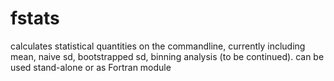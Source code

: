 fstats
======

calculates statistical quantities on the commandline, currently including mean, naive sd, bootstrapped sd, binning analysis (to be continued). can be used stand-alone or as Fortran module